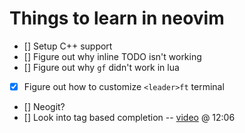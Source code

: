 # Things to learn in neovim

- [] Setup C++ support
- [] Figure out why inline TODO isn't working
- [] Figure out why `gf` didn't work in lua
- [x] Figure out how to customize `<leader>ft` terminal
- [] Neogit?
- [] Look into tag based completion -- [video](https://www.youtube.com/watch?v=3TX3kV3TICU&list=WL&index=1&t=73s) @ 12:06
